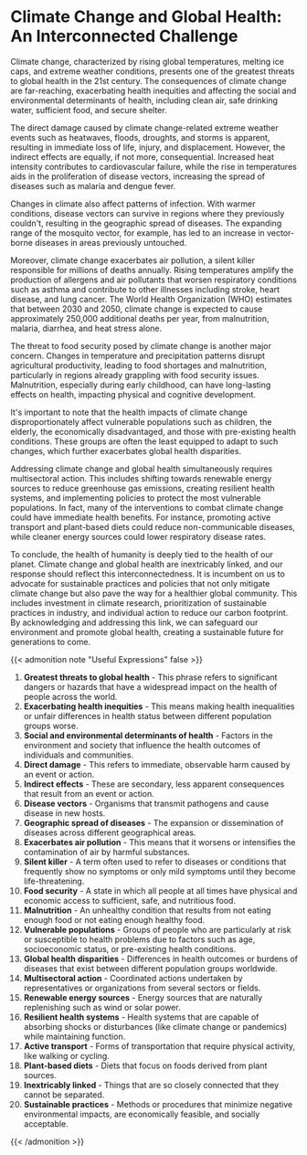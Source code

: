 # Climate Change and Global Health: An Interconnected Challenge


Climate change, characterized by rising global temperatures, melting ice caps, and extreme weather conditions, presents one of the greatest threats to global health in the 21st century. The consequences of climate change are far-reaching, exacerbating health inequities and affecting the social and environmental determinants of health, including clean air, safe drinking water, sufficient food, and secure shelter.

The direct damage caused by climate change-related extreme weather events such as heatwaves, floods, droughts, and storms is apparent, resulting in immediate loss of life, injury, and displacement. However, the indirect effects are equally, if not more, consequential. Increased heat intensity contributes to cardiovascular failure, while the rise in temperatures aids in the proliferation of disease vectors, increasing the spread of diseases such as malaria and dengue fever. 

Changes in climate also affect patterns of infection. With warmer conditions, disease vectors can survive in regions where they previously couldn't, resulting in the geographic spread of diseases. The expanding range of the mosquito vector, for example, has led to an increase in vector-borne diseases in areas previously untouched.

Moreover, climate change exacerbates air pollution, a silent killer responsible for millions of deaths annually. Rising temperatures amplify the production of allergens and air pollutants that worsen respiratory conditions such as asthma and contribute to other illnesses including stroke, heart disease, and lung cancer. The World Health Organization (WHO) estimates that between 2030 and 2050, climate change is expected to cause approximately 250,000 additional deaths per year, from malnutrition, malaria, diarrhea, and heat stress alone.

The threat to food security posed by climate change is another major concern. Changes in temperature and precipitation patterns disrupt agricultural productivity, leading to food shortages and malnutrition, particularly in regions already grappling with food security issues. Malnutrition, especially during early childhood, can have long-lasting effects on health, impacting physical and cognitive development.

It's important to note that the health impacts of climate change disproportionately affect vulnerable populations such as children, the elderly, the economically disadvantaged, and those with pre-existing health conditions. These groups are often the least equipped to adapt to such changes, which further exacerbates global health disparities.

Addressing climate change and global health simultaneously requires multisectoral action. This includes shifting towards renewable energy sources to reduce greenhouse gas emissions, creating resilient health systems, and implementing policies to protect the most vulnerable populations. In fact, many of the interventions to combat climate change could have immediate health benefits. For instance, promoting active transport and plant-based diets could reduce non-communicable diseases, while cleaner energy sources could lower respiratory disease rates.

To conclude, the health of humanity is deeply tied to the health of our planet. Climate change and global health are inextricably linked, and our response should reflect this interconnectedness. It is incumbent on us to advocate for sustainable practices and policies that not only mitigate climate change but also pave the way for a healthier global community. This includes investment in climate research, prioritization of sustainable practices in industry, and individual action to reduce our carbon footprint. By acknowledging and addressing this link, we can safeguard our environment and promote global health, creating a sustainable future for generations to come.

{{< admonition note "Useful Expressions" false >}}
1. **Greatest threats to global health** - This phrase refers to significant dangers or hazards that have a widespread impact on the health of people across the world.
2. **Exacerbating health inequities** - This means making health inequalities or unfair differences in health status between different population groups worse.
3. **Social and environmental determinants of health** - Factors in the environment and society that influence the health outcomes of individuals and communities.
4. **Direct damage** - This refers to immediate, observable harm caused by an event or action.
5. **Indirect effects** - These are secondary, less apparent consequences that result from an event or action.
6. **Disease vectors** - Organisms that transmit pathogens and cause disease in new hosts.
7. **Geographic spread of diseases** - The expansion or dissemination of diseases across different geographical areas.
8. **Exacerbates air pollution** - This means that it worsens or intensifies the contamination of air by harmful substances.
9. **Silent killer** - A term often used to refer to diseases or conditions that frequently show no symptoms or only mild symptoms until they become life-threatening.
10. **Food security** - A state in which all people at all times have physical and economic access to sufficient, safe, and nutritious food.
11. **Malnutrition** - An unhealthy condition that results from not eating enough food or not eating enough healthy food.
12. **Vulnerable populations** - Groups of people who are particularly at risk or susceptible to health problems due to factors such as age, socioeconomic status, or pre-existing health conditions.
13. **Global health disparities** - Differences in health outcomes or burdens of diseases that exist between different population groups worldwide.
14. **Multisectoral action** - Coordinated actions undertaken by representatives or organizations from several sectors or fields.
15. **Renewable energy sources** - Energy sources that are naturally replenishing such as wind or solar power.
16. **Resilient health systems** - Health systems that are capable of absorbing shocks or disturbances (like climate change or pandemics) while maintaining function.
17. **Active transport** - Forms of transportation that require physical activity, like walking or cycling.
18. **Plant-based diets** - Diets that focus on foods derived from plant sources.
19. **Inextricably linked** - Things that are so closely connected that they cannot be separated.
20. **Sustainable practices** - Methods or procedures that minimize negative environmental impacts, are economically feasible, and socially acceptable.

{{< /admonition >}}
